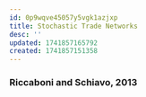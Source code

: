```yaml
---
id: 0p9wqve45057y5vgk1azjxp
title: Stochastic Trade Networks
desc: ''
updated: 1741857165792
created: 1741857151358
---
```

### Riccaboni and Schiavo, 2013